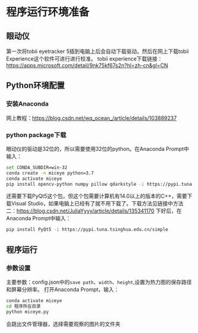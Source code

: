 # 程序运行环境准备
## 眼动仪
第一次将tobii eyetracker 5插到电脑上后会自动下载驱动。然后在网上下载tobii Experience这个软件可进行进行校准。
tobii experience下载链接：https://apps.microsoft.com/detail/9nk75kf67s2n?hl=zh-cn&gl=CN
## Python环境配置
### 安装Anaconda
网上教程：https://blog.csdn.net/wq_ocean_/article/details/103889237
### python package下载
眼动仪的驱动是32位的，所以需要使用32位的python。在Anaconda Prompt中输入：
```bash
set CONDA_SUBDIR=win-32 
conda create -n miceye python=3.7
conda activate miceye
pip install opencv-python numpy pillow qdarkstyle -i https://pypi.tuna.tsinghua.edu.cn/simple
```
还需要下载PyQt5这个包，但这个包需要计算机有14.0以上的版本的C++，需要下载Visual Studio，如果电脑上已经有了就不用下载了。下载方法见链接中方法二：https://blog.csdn.net/JuliaYyyy/article/details/135341170
下好后，在Anaconda Prompt中输入：
```bash
pip install PyQt5 -i https://pypi.tuna.tsinghua.edu.cn/simple
```

## 程序运行
### 参数设置
主要参数：config.json中的`save path`、`width`、`height`,设置为热力图的保存路径和屏幕分辨率。
打开Anaconda Prompt，输入：
```bash
conda activate miceye
cd 程序所在目录
python miceye.py
```
会跳出文件管理器，选择需要观察的图片的文件夹